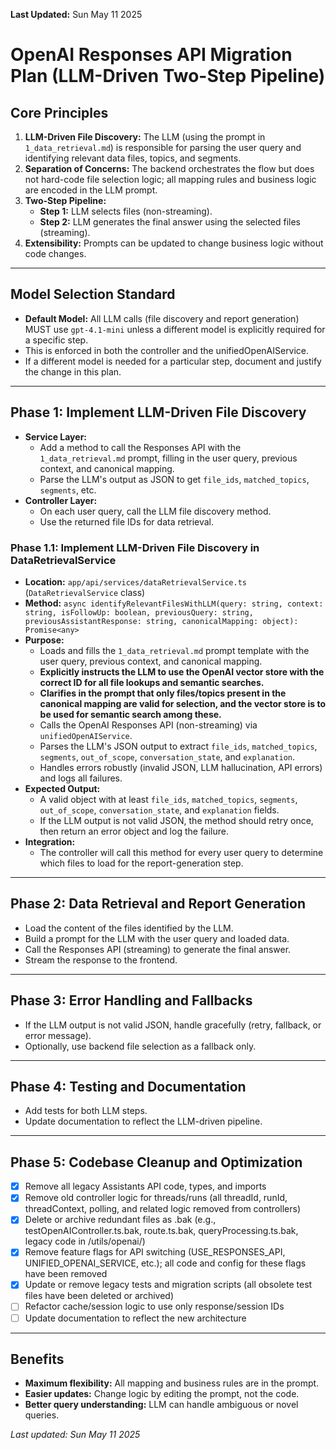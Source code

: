 **Last Updated:** Sun May 11 2025

# OpenAI Responses API Migration Plan (LLM-Driven Two-Step Pipeline)

## Core Principles

1. **LLM-Driven File Discovery:**
   The LLM (using the prompt in `1_data_retrieval.md`) is responsible for parsing the user query and identifying relevant data files, topics, and segments.
2. **Separation of Concerns:**
   The backend orchestrates the flow but does not hard-code file selection logic; all mapping rules and business logic are encoded in the LLM prompt.
3. **Two-Step Pipeline:**
   - **Step 1:** LLM selects files (non-streaming).
   - **Step 2:** LLM generates the final answer using the selected files (streaming).
4. **Extensibility:**
   Prompts can be updated to change business logic without code changes.

---

## Model Selection Standard

- **Default Model:** All LLM calls (file discovery and report generation) MUST use `gpt-4.1-mini` unless a different model is explicitly required for a specific step.
- This is enforced in both the controller and the unifiedOpenAIService.
- If a different model is needed for a particular step, document and justify the change in this plan.

---

## Phase 1: Implement LLM-Driven File Discovery

- **Service Layer:**
  - Add a method to call the Responses API with the `1_data_retrieval.md` prompt, filling in the user query, previous context, and canonical mapping.
  - Parse the LLM's output as JSON to get `file_ids`, `matched_topics`, `segments`, etc.
- **Controller Layer:**
  - On each user query, call the LLM file discovery method.
  - Use the returned file IDs for data retrieval.

### Phase 1.1: Implement LLM-Driven File Discovery in DataRetrievalService

- **Location:** `app/api/services/dataRetrievalService.ts` (`DataRetrievalService` class)
- **Method:** `async identifyRelevantFilesWithLLM(query: string, context: string, isFollowUp: boolean, previousQuery: string, previousAssistantResponse: string, canonicalMapping: object): Promise<any>`
- **Purpose:**
  - Loads and fills the `1_data_retrieval.md` prompt template with the user query, previous context, and canonical mapping.
  - **Explicitly instructs the LLM to use the OpenAI vector store with the correct ID for all file lookups and semantic searches.**
  - **Clarifies in the prompt that only files/topics present in the canonical mapping are valid for selection, and the vector store is to be used for semantic search among these.**
  - Calls the OpenAI Responses API (non-streaming) via `unifiedOpenAIService`.
  - Parses the LLM's JSON output to extract `file_ids`, `matched_topics`, `segments`, `out_of_scope`, `conversation_state`, and `explanation`.
  - Handles errors robustly (invalid JSON, LLM hallucination, API errors) and logs all failures.
- **Expected Output:**
  - A valid object with at least `file_ids`, `matched_topics`, `segments`, `out_of_scope`, `conversation_state`, and `explanation` fields.
  - If the LLM output is not valid JSON, the method should retry once, then return an error object and log the failure.
- **Integration:**
  - The controller will call this method for every user query to determine which files to load for the report-generation step.

---

## Phase 2: Data Retrieval and Report Generation

- Load the content of the files identified by the LLM.
- Build a prompt for the LLM with the user query and loaded data.
- Call the Responses API (streaming) to generate the final answer.
- Stream the response to the frontend.

---

## Phase 3: Error Handling and Fallbacks

- If the LLM output is not valid JSON, handle gracefully (retry, fallback, or error message).
- Optionally, use backend file selection as a fallback only.

---

## Phase 4: Testing and Documentation

- Add tests for both LLM steps.
- Update documentation to reflect the LLM-driven pipeline.

---

## Phase 5: Codebase Cleanup and Optimization

- [x] Remove all legacy Assistants API code, types, and imports
- [x] Remove old controller logic for threads/runs (all threadId, runId, threadContext, polling, and related logic removed from controllers)
- [x] Delete or archive redundant files as .bak (e.g., testOpenAIController.ts.bak, route.ts.bak, queryProcessing.ts.bak, legacy code in /utils/openai/)
- [x] Remove feature flags for API switching (USE_RESPONSES_API, UNIFIED_OPENAI_SERVICE, etc.); all code and config for these flags have been removed
- [x] Update or remove legacy tests and migration scripts (all obsolete test files have been deleted or archived)
- [ ] Refactor cache/session logic to use only response/session IDs
- [ ] Update documentation to reflect the new architecture

---

## Benefits

- **Maximum flexibility:** All mapping and business rules are in the prompt.
- **Easier updates:** Change logic by editing the prompt, not the code.
- **Better query understanding:** LLM can handle ambiguous or novel queries.

_Last updated: Sun May 11 2025_
